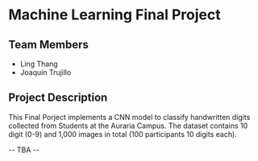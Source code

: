 # Machine Learning Final Project

## Team Members

- Ling Thang
- Joaquin Trujillo

## Project Description

This Final Porject implements a CNN model to classify handwritten digits collected from Students at the Auraria Campus. The dataset 
contains 10 digit (0-9) and 1,000 images in total (100 participants 10 digits each).

-- TBA --
